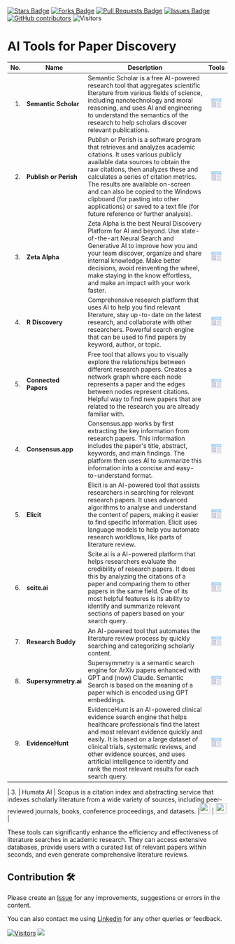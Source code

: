 <a href="https://github.com/drshahizan/SLR-FC/stargazers"><img src="https://img.shields.io/github/stars/drshahizan/SLR-FC" alt="Stars Badge"/></a>
<a href="https://github.com/drshahizan/SLR-FC/network/members"><img src="https://img.shields.io/github/forks/drshahizan/SLR-FC" alt="Forks Badge"/></a>
<a href="https://github.com/drshahizan/SLR-FC"><img src="https://img.shields.io/github/issues-pr/drshahizan/SLR-FC" alt="Pull Requests Badge"/></a>
<a href="https://github.com/drshahizan/SLR-FC/issues"><img src="https://img.shields.io/github/issues/drshahizan/SLR-FC" alt="Issues Badge"/></a>
<a href="https://github.com/drshahizan/SLR-FC/graphs/contributors"><img alt="GitHub contributors" src="https://img.shields.io/github/contributors/drshahizan/SLR-FC?color=2b9348"></a>
![Visitors](https://api.visitorbadge.io/api/visitors?path=https%3A%2F%2Fgithub.com%2Fdrshahizan%2FSLR-FC&labelColor=%23d9e3f0&countColor=%23697689&style=flat)

# AI Tools for Paper Discovery

| No.  | Name | Description | Tools |
|------: | ------------------|-----|:--------:|
| 1. | **Semantic Scholar** | Semantic Scholar is a free AI-powered research tool that aggregates scientific literature from various fields of science, including nanotechnology and moral reasoning, and uses AI and engineering to understand the semantics of the research to help scholars discover relevant publications. | <a href="https://www.semanticscholar.org/" ><img src="../images/article.png" width="24px" height="24px" ></a> |
| 2. | **Publish or Perish** | Publish or Perish is a software program that retrieves and analyzes academic citations. It uses various publicly available data sources to obtain the raw citations, then analyzes these and calculates a series of citation metrics. The results are available on-screen and can also be copied to the Windows clipboard (for pasting into other applications) or saved to a text file (for future reference or further analysis). | <a href="https://harzing.com/resources/publish-or-perish" ><img src="../images/article.png" width="24px" height="24px" ></a> |
| 3. | **Zeta Alpha** | Zeta Alpha is the best Neural Discovery Platform for AI and beyond. Use state-of-the-art Neural Search and Generative AI to improve how you and your team discover, organize and share internal knowledge. Make better decisions, avoid reinventing the wheel, make staying in the know effortless, and make an impact with your work faster. | <a href="https://search.zeta-alpha.com/" ><img src="../images/article.png" width="24px" height="24px" ></a> |
| 4. | **R Discovery** | Comprehensive research platform that uses AI to help you find relevant literature, stay up-to-date on the latest research, and collaborate with other researchers. Powerful search engine that can be used to find papers by keyword, author, or topic. | <a href="https://discovery.researcher.life/" ><img src="../images/article.png" width="24px" height="24px" ></a> |
| 5. | **Connected Papers** | Free tool that allows you to visually explore the relationships between different research papers. Creates a network graph where each node represents a paper and the edges between nodes represent citations. Helpful way to find new papers that are related to the research you are already familiar with. | <a href="https://www.connectedpapers.com" ><img src="../images/article.png" width="24px" height="24px" ></a> |
| 4. | **Consensus.app** | Consensus.app works by first extracting the key information from research papers. This information includes the paper's title, abstract, keywords, and main findings. The platform then uses AI to summarize this information into a concise and easy-to-understand format. | <a href="https://consensus.app/" ><img src="../images/article.png" width="24px" height="24px" ></a> |
| 5. | **Elicit** | Elicit is an AI-powered tool that assists researchers in searching for relevant research papers. It uses advanced algorithms to analyse and understand the content of papers, making it easier to find specific information. Elicit uses language models to help you automate research workflows, like parts of literature review. | <a href="https://elicit.com/" ><img src="../images/article.png" width="24px" height="24px" ></a> |
| 6. | **scite.ai** | Scite.ai is a AI-powered platform that helps researchers evaluate the credibility of research papers. It does this by analyzing the citations of a paper and comparing them to other papers in the same field. One of its most helpful features is its ability to identify and summarize relevant sections of papers based on your search query.| <a href="https://scite.ai/" ><img src="../images/article.png" width="24px" height="24px" ></a> |
| 7. | **Research Buddy** | An AI-powered tool that automates the literature review process by quickly searching and categorizing scholarly content. | <a href="https://researchbuddy.app/search" ><img src="../images/article.png" width="24px" height="24px" ></a> |
| 8. | **Supersymmetry.ai** | Supersymmetry is a semantic search engine for ArXiv papers enhanced with GPT and (now) Claude. Semantic Search is based on the meaning of a paper which is encoded using GPT embeddings. | <a href="https://researchbuddy.app/search" ><img src="../images/article.png" width="24px" height="24px" ></a> |
| 9. | **EvidenceHunt** | EvidenceHunt is an AI-powered clinical evidence search engine that helps healthcare professionals find the latest and most relevant evidence quickly and easily. It is based on a large dataset of clinical trials, systematic reviews, and other evidence sources, and uses artificial intelligence to identify and rank the most relevant results for each search query. | <a href="https://evidencehunt.com/" ><img src="../images/article.png" width="24px" height="24px" ></a> |

| 3. | Humata AI | Scopus is a citation index and abstracting service that indexes scholarly literature from a wide variety of sources, including peer-reviewed journals, books, conference proceedings, and datasets. |<a href="https://drshahizan.gitbook.io/ai-tools/ai-tools/paper-discovery/humata-ai" ><img src="../images/rfp.png" width="24px" height="24px" ></a> | <a href="https://www.humata.ai/" ><img src="../images/download.gif" width="24px" height="24px" ></a> |

These tools can significantly enhance the efficiency and effectiveness of literature searches in academic research. They can access extensive databases, provide users with a curated list of relevant papers within seconds, and even generate comprehensive literature reviews.

## Contribution 🛠️
Please create an [Issue](https://github.com/drshahizan/MCSD1043/issues) for any improvements, suggestions or errors in the content.

You can also contact me using [Linkedin](https://www.linkedin.com/in/drshahizan/) for any other queries or feedback.

[![Visitors](https://api.visitorbadge.io/api/visitors?path=https%3A%2F%2Fgithub.com%2Fdrshahizan&labelColor=%23697689&countColor=%23555555&style=plastic)](https://visitorbadge.io/status?path=https%3A%2F%2Fgithub.com%2Fdrshahizan)
![](https://hit.yhype.me/github/profile?user_id=81284918)

